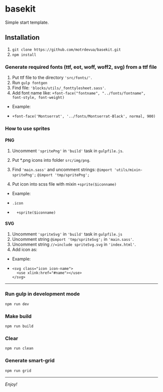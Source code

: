 # basekit

Simple start template.

## Installation

1. `git clone https://github.com/motrdevua/basekit.git`
2. `npm install`

### Generate required fonts (ttf, eot, woff, woff2, svg) from a ttf file

1. Put ttf file to the directory `'src/fonts/'`.
2. Run `gulp fontgen`
3. Find file: `'blocks/utils/_fonttylesheet.sass'`.
4. Add font name like: `+font-face("fontname", "../fonts/fontname", font-style, font-weight)`

- Example:
-     +font-face('Montserrat', '../fonts/Montserrat-Black', normal, 900)

### How to use sprites

#### PNG

1. Uncomment `'spritePng'` in `'build'` task in `gulpfile.js`.
2. Put \*.png icons into folder `src/img/png`.
3. Find `'main.sass'` and uncomment strings:
   `@import 'utils/mixin-spritePng';`
   `@import 'tmp/spritePng';`

4. Put icon into scss file with mixin `+sprite($iconname)`

- Example:
-     .icon
-       +sprite($iconname)

#### SVG

1. Uncomment `'spriteSvg'` in `'build'` task in `gulpfile.js`
2. Uncomment string `@import 'tmp/spriteSvg';` in `'main.sass'`.
3. Uncomment string `//=include spriteSvg.svg` in `'index.html'`.
4. Add icon as:

- Example:
-     <svg class="icon icon-name">
        <use xlink:href="#name"></use>
      </svg>

---

### Run gulp in development mode

`npm run dev`

### Make build

`npm run build`

### Сlear

`npm run clean`

### Generate smart-grid

`npm run grid`

---

_Enjoy!_
